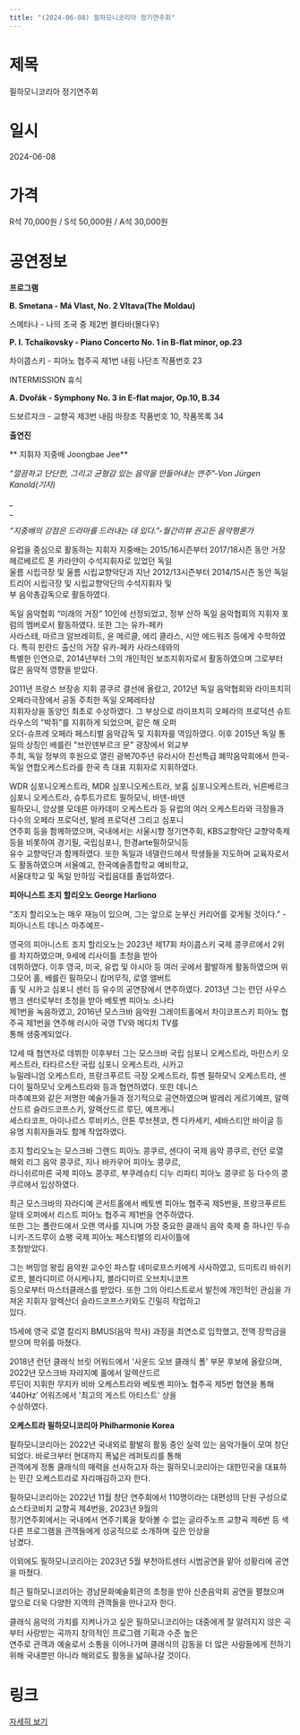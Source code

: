 ```yaml
---
title: "(2024-06-08) 필하모니코리아 정기연주회"
---
```


# 제목
필하모니코리아 정기연주회

# 일시
2024-06-08

# 가격
R석 70,000원 / S석 50,000원 / A석 30,000원

# 공연정보
**프로그램**  
  
**B. Smetana - Má Vlast, No. 2 Vltava(The Moldau)**  
  
스메타나 - 나의 조국 중 제2번 블타바(몰다우)  
  
**P. I. Tchaikovsky - Piano Concerto No. 1 in B-flat minor, op.23**  
  
차이콥스키 - 피아노 협주곡 제1번 내림 나단조 작품번호 23  
  
INTERMISSION 휴식  
  
**A. Dvořák - Symphony No. 3 in E-flat major, Op.10, B.34**  
  
드보르자크 - 교향곡 제3번 내림 마장조 작품번호 10, 작품목록 34    
    
**출연진**    
    
** 지휘자 지중배 Joongbae Jee**  
  
 _“깔끔하고 단단한, 그리고 균형감 있는 음악을 만들어내는 연주”-Von Jürgen Kanold(기자)_  
  
_    
_  
  
_“지중배의 강점은 드라마를 드러내는 데 있다.”-월간리뷰 권고든 음악평론가_  
  
유럽을 중심으로 활동하는 지휘자 지중배는 2015/16시즌부터 2017/18시즌 동안 거장 헤르베르트 폰 카라얀이 수석지휘자로 있었던 독일  
울름 시립극장 및 울름 시립교향악단과 지난 2012/13시즌부터 2014/15시즌 동안 독일 트리어 시립극장 및 시립교향악단의 수석지휘자 및  
부 음악총감독으로 활동하였다.  
  
    
  
독일 음악협회 “미래의 거장” 10인에 선정되었고, 정부 산하 독일 음악협회의 지휘자 포럼의 멤버로서 활동하였다. 또한 그는 유카-페카  
사라스테, 마르크 알브레히트, 윤 메르클, 에리 클라스, 시안 에드워즈 등에게 수학하였다. 특히 핀란드 출신의 거장 유카-페카 사라스테와의  
특별한 인연으로, 2014년부터 그의 개인적인 보조지휘자로서 활동하였으며 그로부터 많은 음악적 영향을 받았다.  
  
    
  
2011년 프랑스 브장송 지휘 콩쿠르 결선에 올랐고, 2012년 독일 음악협회와 라이프치히 오페라극장에서 공동 주최한 독일 오페레타상  
지휘자상을 동양인 최초로 수상하였다. 그 부상으로 라이프치히 오페라의 프로덕션 슈트라우스의 "박쥐"를 지휘하게 되었으며, 같은 해 오퍼  
오더-슈프레 오페라 페스티벌 음악감독 및 지휘자를 역임하였다. 이후 2015년 독일 통일의 상징인 베를린 "브란덴부르크 문" 광장에서 외교부  
주최, 독일 정부의 후원으로 열린 광복70주년 유라시아 친선특급 폐막음악회에서 한국-독일 연합오케스트라를 한국 측 대표 지휘자로 지휘하였다.  
  
    
  
WDR 심포니오케스트라, MDR 심포니오케스트라, 보훔 심포니오케스트라, 뉘른베르크 심포니 오케스트라, 슈투트가르트 필하모닉, 바덴-바덴  
필하모니, 앙상블 모데른 아카데미 오케스트라 등 유럽의 여러 오케스트라와 극장들과 다수의 오페라 프로덕션, 발레 프로덕션 그리고 심포니  
연주회 등을 함께하였으며, 국내에서는 서울시향 정기연주회, KBS교향악단 교향악축제 등을 비롯하여 경기필, 국립심포니, 한경arte필하모닉등  
유수 교향악단과 함께하였다. 또한 독일과 네델란드에서 학생들을 지도하며 교육자로서도 활동하였으며 서울예고, 한국예술종합학교 예비학교,  
서울대학교 및 독일 만하임 국립음대를 졸업하였다.  
  
**피아니스트 조지 할리오노 George Harliono**  
  
“조지 할리오노는 매우 재능이 있으며, 그는 앞으로 눈부신 커리어를 갖게될 것이다.” -피아니스트 데니스 마추예프-  
  
영국의 피아니스트 조지 할리오노는 2023년 제17회 차이콥스키 국제 콩쿠르에서 2위를 차지하였으며, 9세에 리사이틀 초청을 받아  
데뷔하였다. 이후 영국, 미국, 유럽 및 아시아 등 여러 곳에서 활발하게 활동하였으며 위그모어 홀, 베를린 필하모니 캄머무직, 로열 앨버트  
홀 및 시카고 심포니 센터 등 유수의 공연장에서 연주하였다. 2013년 그는 런던 사우스뱅크 센터로부터 초청을 받아 베토벤 피아노 소나타  
제1번을 녹음하였고, 2016년 모스크바 음악원 그레이트홀에서 차이코프스키 피아노 협주곡 제1번을 연주해 러시아 국영 TV와 메디치 TV를  
통해 생중계되었다.  
  
    
  
12세 때 협연자로 데뷔한 이후부터 그는 모스크바 국립 심포니 오케스트라, 마린스키 오케스트라, 타타르스탄 국립 심포니 오케스트라, 시카고  
뉴밀레니엄 오케스트라, 프랑크푸르트 극장 오케스트라, 튜멘 필하모닉 오케스트라, 센다이 필하모닉 오케스트라와 등과 협연하였다. 또한 데니스  
마추예프와 같은 저명한 예술가들과 정기적으로 공연하였으며 발레리 게르기예프, 알렉산드르 슬라드코프스키, 알렉산드르 루딘, 예프게니  
셰스타코프, 아이나르스 루비키스, 안톤 루브첸코, 켄 다카세키, 세바스티안 바이글 등 유명 지휘자들과도 함께 작업하였다.  
  
    
  
조지 할리오노는 모스크바 그랜드 피아노 콩쿠르, 센다이 국제 음악 콩쿠르, 런던 로열 해외 리그 음악 콩쿠르, 지나 바카우어 피아노 콩쿠르,  
라니쉬르마른 국제 피아노 콩쿠르, 부쿠레슈티 디누 리파티 피아노 콩쿠르 등 다수의 콩쿠르에서 입상하였다.  
  
    
  
최근 모스크바의 자라디예 콘서트홀에서 베토벤 피아노 협주곡 제5번을, 프랑크푸르트 알테 오퍼에서 리스트 피아노 협주곡 제1번을 연주하였다.  
또한 그는 폴란드에서 오랜 역사를 지니며 가장 중요한 클래식 음악 축제 중 하나인 두슈니키-즈드루이 쇼팽 국제 피아노 페스티벌의 리사이틀에  
초청받았다.  
  
    
  
그는 버밍엄 왕립 음악원 교수인 파스칼 네미로프스키에게 사사하였고, 드미트리 바쉬키로프, 블라디미르 아시케나지, 블라디미르 오브치니코프  
등으로부터 마스터클래스를 받았다. 또한 그의 아티스트로서 발전에 개인적인 관심을 가져온 지휘자 알렉산더 슬라드코프스키와도 긴밀히 작업하고  
있다.  
  
    
  
15세에 영국 로열 칼리지 BMUS(음악 학사) 과정을 최연소로 입학했고, 전액 장학금을 받으며 학위를 마쳤다.  
  
    
  
2018년 런던 클래식 브릿 어워드에서 '사운드 오브 클래식 폴' 부문 후보에 올랐으며, 2022년 모스크바 자랴지예 홀에서 알렉산드르  
루딘이 지휘한 무지카 비바 오케스트라와 베토벤 피아노 협주곡 제5번 협연을 통해 ‘440Hz’ 어워즈에서 '최고의 게스트 아티스트' 상을  
수상하였다.  
  
**오케스트라 필하모니코리아 Philharmonie Korea**  
  
    
  
필하모니코리아는 2022년 국내외로 활발히 활동 중인 실력 있는 음악가들이 모여 창단되었다. 바로크부터 현대까지 폭넓은 레퍼토리를 통해  
관객에게 정통 클래식의 매력을 선사하고자 하는 필하모니코리아는 대한민국을 대표하는 민간 오케스트라로 자리매김하고자 한다.  
  
    
  
필하모니코리아는 2022년 11월 창단 연주회에서 110명이라는 대편성의 단원 구성으로 쇼스타코비치 교향곡 제4번을, 2023년 9월의  
정기연주회에서는 국내에서 연주기록을 찾아볼 수 없는 글라주노프 교향곡 제6번 등 색다른 프로그램을 관객들에게 성공적으로 소개하며 깊은 인상을  
남겼다.  
  
이외에도 필하모니코리아는 2023년 5월 부천아트센터 시범공연을 맡아 성황리에 공연을 마쳤다.  
  
    
  
최근 필하모니코리아는 경남문화예술회관의 초청을 받아 신춘음악회 공연을 펼쳤으며 앞으로 더욱 다양한 지역의 관객들을 만나고자 한다.  
  
    
  
클래식 음악의 가치를 지켜나가고 싶은 필하모니코리아는 대중에게 잘 알려지지 않은 곡부터 사랑받는 곡까지 창의적인 프로그램 기획과 수준 높은  
연주로 관객과 예술로서 소통을 이어나가며 클래식의 감동을 더 많은 사람들에게 전하기 위해 국내뿐만 아니라 해외로도 활동을 넓혀나갈 것이다.  
  


# 링크
[자세히 보기](https://www.sac.or.kr/site/main/show/show_view?SN=62011 "https://www.sac.or.kr/site/main/show/show_view?SN=62011")
